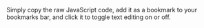 Simply copy the raw JavaScript code, add it as a bookmark to your bookmarks bar, and click it to toggle text editing on or off.
